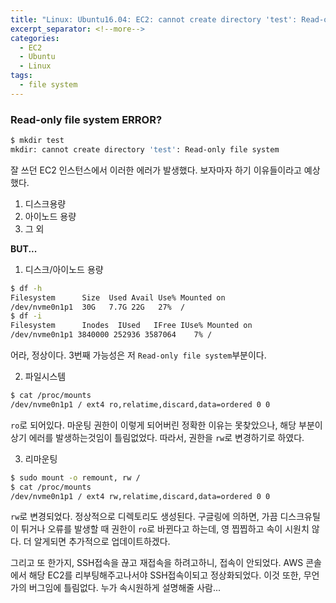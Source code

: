 ```yaml
---
title: "Linux: Ubuntu16.04: EC2: cannot create directory 'test': Read-only file system"
excerpt_separator: <!--more-->
categories:
  - EC2
  - Ubuntu
  - Linux
tags: 
  - file system
---
```


### Read-only file system ERROR?
```bash
$ mkdir test
mkdir: cannot create directory 'test': Read-only file system
```
잘 쓰던 EC2 인스턴스에서 이러한 에러가 발생했다. 보자마자 하기 이유들이라고 예상했다.
1. 디스크용량
2. 아이노드 용량
3. 그 외

**BUT...**
1.  디스크/아이노드 용량
```bash
$ df -h
Filesystem      Size  Used Avail Use% Mounted on
/dev/nvme0n1p1  30G   7.7G 22G   27%  /
$ df -i
Filesystem      Inodes  IUsed   IFree IUse% Mounted on
/dev/nvme0n1p1 3840000 252936 3587064    7% /
```
어라, 정상이다.
3번째 가능성은 저 `Read-only file system`부분이다.
<!--more-->

2. 파일시스템
```bash
$ cat /proc/mounts
/dev/nvme0n1p1 / ext4 ro,relatime,discard,data=ordered 0 0
```
`ro`로 되어있다. 마운팅 권한이 이렇게 되어버린 정확한 이유는 못찾았으나, 해당 부분이 상기 에러를 발생하는것임이 틀림없었다.
따라서, 권한을 `rw`로 변경하기로 하였다.

3. 리마운팅
```bash
$ sudo mount -o remount, rw /
$ cat /proc/mounts
/dev/nvme0n1p1 / ext4 rw,relatime,discard,data=ordered 0 0
```
`rw`로 변경되었다. 정상적으로 디렉토리도 생성된다. 구글링에 의하면, 가끔 디스크유틸이 튀거나 오류를 발생할 때 권한이 `ro`로 바뀐다고 하는데, 영 찝찝하고 속이 시원치 않다. 더 알게되면 추가적으로 업데이트하겠다.

그리고 또 한가지, SSH접속을 끊고 재접속을 하려고하니, 접속이 안되었다. AWS 콘솔에서 해당 EC2를 리부팅해주고나서야 SSH접속이되고 정상화되었다.
이것 또한, 무언가의 버그임에 틀림없다. 누가 속시원하게 설명해줄 사람...


